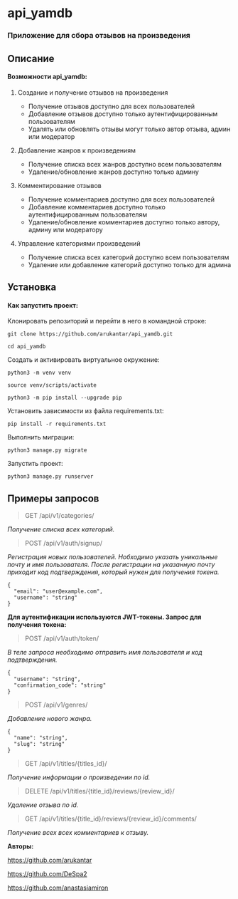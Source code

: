 # api_yamdb
### Приложение для сбора отзывов на произведения

## Описание
#### Возможности api_yamdb:

1. Создание и получение отзывов на произведения
   - Получение отзывов доступно для всех пользователей
   - Добавление отзывов доступно только аутентифицированным пользователям
   - Удалять или обновлять отзывы могут только автор отзыва, админ или модератор

2. Добавление жанров к произведениям
   - Получение списка всех жанров доступно всем пользователям
   - Удаление/обновление жанров доступно только админу

3. Комментирование отзывов
   - Получение комментариев доступно для всех пользователей
   - Добавление комментариев доступно только аутентифицированным пользователям
   - Удаление/обновление комментариев доступно только автору, админу или модератору

4. Управление категориями произведений
   - Получение списка всех категорий доступно всем пользователям
   - Удаление или добавление категорий доступно только для админа
   
## Установка
#### Как запустить проект:

Клонировать репозиторий и перейти в него в командной строке:

```
git clone https://github.com/arukantar/api_yamdb.git
```

```
cd api_yamdb
```

Cоздать и активировать виртуальное окружение:

```
python3 -m venv venv
```

```
source venv/scripts/activate
```

```
python3 -m pip install --upgrade pip
```

Установить зависимости из файла requirements.txt:

```
pip install -r requirements.txt
```

Выполнить миграции:

```
python3 manage.py migrate
```

Запустить проект:

```
python3 manage.py runserver
```

## Примеры запросов
> GET /api/v1/categories/

  _Получение списка всех категорий._

> POST /api/v1/auth/signup/

  _Регистрация новых пользователей. Нобходимо указать уникальные почту и имя пользователя._
  _После регистрации на указанную почту приходит код подтверждения, который нужен для получения токена._

```
{
  "email": "user@example.com",
  "username": "string"
}
```

**Для аутентификации используются JWT-токены. Запрос для получения токена:**

> POST /api/v1/auth/token/

  _В теле запроса необходимо отправить имя пользователя и код подтверждения._

```
{
  "username": "string",
  "confirmation_code": "string"
}
```

> POST /api/v1/genres/

  _Добавление нового жанра._

```
{
  "name": "string",
  "slug": "string"
}
```

> GET /api/v1/titles/{titles_id}/

  _Получение информации о произведении по id._

> DELETE /api/v1/titles/{title_id}/reviews/{review_id}/

  _Удаление отзыва по id._

> GET /api/v1/titles/{title_id}/reviews/{review_id}/comments/

  _Получение всех всех комментариев к отзыву._


**Авторы:**

https://github.com/arukantar

https://github.com/DeSpa2

https://github.com/anastasiamiron
